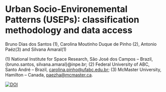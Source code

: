 # Urban Socio-Environemental Patterns (USEPs): classification methodology and data access

Bruno Dias dos Santos (1), Carolina Moutinho Duque de Pinho (2), Antonio Paéz(3) and Silvana Amaral(1)

(1) National Institute for Space Research, São José dos Campos – Brazil, {bruno.santos, silvana.amaral}@inpe.br; 
(2) Federal University of ABC, Santo André – Brazil, carolina.pinho@ufabc.edu.br; 
(3) McMaster University, Hamilton – Canada, paezha@mcmaster.ca.

[![DOI](https://zenodo.org/badge/630576394.svg)](https://zenodo.org/badge/latestdoi/630576394)
